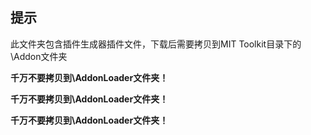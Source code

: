 ## 提示
此文件夹包含插件生成器插件文件，下载后需要拷贝到MIT Toolkit目录下的\Addon文件夹

**千万不要拷贝到\AddonLoader文件夹！**

**千万不要拷贝到\AddonLoader文件夹！**

**千万不要拷贝到\AddonLoader文件夹！**

